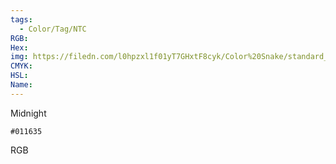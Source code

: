 ```yaml
---
tags:
  - Color/Tag/NTC
RGB:
Hex:
img: https://filedn.com/l0hpzxl1f01yT7GHxtF8cyk/Color%20Snake/standard_csv_to_svg//011635.svg
CMYK:
HSL:
Name:
---
```

Midnight
```palette
#011635
```
RGB
